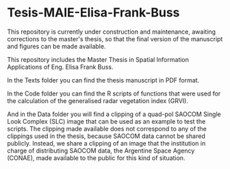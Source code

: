 # Tesis-MAIE-Elisa-Frank-Buss
This repository is currently under construction and maintenance, awaiting corrections to the master's thesis, so that the final version of the manuscript and figures can be made available.


This repository includes the Master Thesis in Spatial Information Applications of Eng. Elisa Frank Buss.

In the Texts folder you can find the thesis manuscript in PDF format.

In the Code folder you can find the R scripts of functions that were used for the calculation of the generalised radar vegetation index (GRVI).

And in the Data folder you will find a clipping of a quad-pol SAOCOM Single Look Complex (SLC) image that can be used as an example to test the scripts. The clipping made available does not correspond to any of the clippings used in the thesis, because SAOCOM data cannot be shared publicly. Instead, we share a clipping of an image that the institution in charge of distributing SAOCOM data, the Argentine Space Agency (CONAE), made available to the public for this kind of situation.

